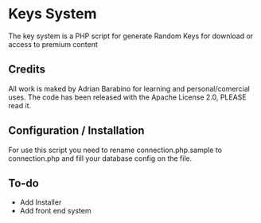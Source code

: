 <h1>Keys System</h1>

The key system is a PHP script for generate Random Keys for download or access to premium content

<h2>Credits</h2>
All work is maked by Adrian Barabino for learning and personal/comercial uses.
The code has been released with the Apache License 2.0, PLEASE read it.


<h2>Configuration / Installation</h2>

For use this script you need to rename connection.php.sample to connection.php and fill your database config on the file.

<h2>To-do </h2>

* Add Installer
* Add front end system 